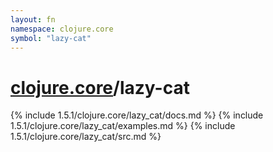 ```yaml
---
layout: fn
namespace: clojure.core
symbol: "lazy-cat"
---
```


# [clojure.core](../)/lazy-cat

{% include 1.5.1/clojure.core/lazy_cat/docs.md %}
{% include 1.5.1/clojure.core/lazy_cat/examples.md %}
{% include 1.5.1/clojure.core/lazy_cat/src.md %}

